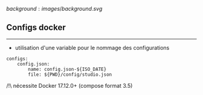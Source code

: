 $background:images/background.svg$
## Configs docker
---

* utilisation d'une variable pour le nommage des configurations
```
configs:
    config.json:
        name: config.json-${ISO_DATE}
        file: ${PWD}/config/studio.json
```
/!\ nécessite Docker 17.12.0+ (compose format 3.5)
